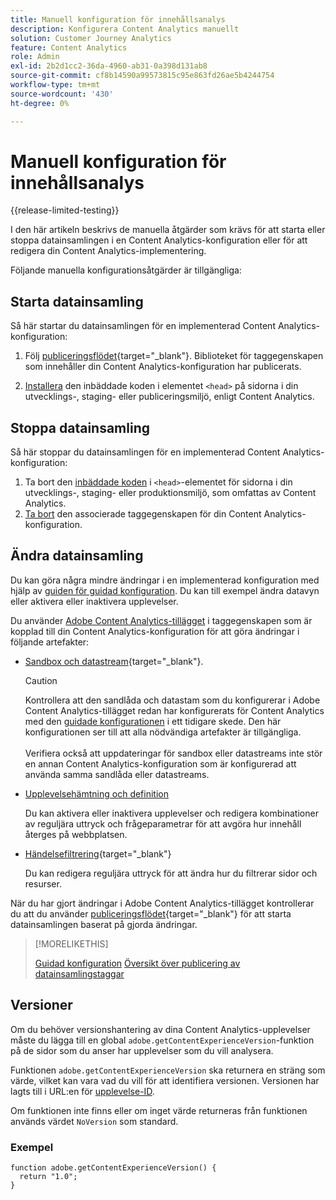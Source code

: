 ```yaml
---
title: Manuell konfiguration för innehållsanalys
description: Konfigurera Content Analytics manuellt
solution: Customer Journey Analytics
feature: Content Analytics
role: Admin
exl-id: 2b2d1cc2-36da-4960-ab31-0a398d131ab8
source-git-commit: cf8b14590a99573815c95e863fd26ae5b4244754
workflow-type: tm+mt
source-wordcount: '430'
ht-degree: 0%

---
```


# Manuell konfiguration för innehållsanalys

{{release-limited-testing}}

I den här artikeln beskrivs de manuella åtgärder som krävs för att starta eller stoppa datainsamlingen i en Content Analytics-konfiguration eller för att redigera din Content Analytics-implementering.

Följande manuella konfigurationsåtgärder är tillgängliga:

## Starta datainsamling

Så här startar du datainsamlingen för en implementerad Content Analytics-konfiguration:

1. Följ [publiceringsflödet](https://experienceleague.adobe.com/en/docs/experience-platform/tags/publish/overview){target="_blank"}. Biblioteket för taggegenskapen som innehåller din Content Analytics-konfiguration har publicerats.

1. [Installera](https://experienceleague.adobe.com/en/docs/experience-platform/tags/publish/environments/environments#installation) den inbäddade koden i elementet `<head>` på sidorna i din utvecklings-, staging- eller publiceringsmiljö, enligt Content Analytics.


## Stoppa datainsamling

Så här stoppar du datainsamlingen för en implementerad Content Analytics-konfiguration:

1. Ta bort den [inbäddade koden](https://experienceleague.adobe.com/en/docs/experience-platform/tags/publish/environments/environments) i `<head>`-elementet för sidorna i din utvecklings-, staging- eller produktionsmiljö, som omfattas av Content Analytics.
1. [Ta bort](https://experienceleague.adobe.com/en/docs/experience-platform/tags/publish/overview) den associerade taggegenskapen för din Content Analytics-konfiguration.



## Ändra datainsamling

Du kan göra några mindre ändringar i en implementerad konfiguration med hjälp av [guiden för guidad konfiguration](guided.md). Du kan till exempel ändra datavyn eller aktivera eller inaktivera upplevelser.

Du använder [Adobe Content Analytics-tillägget](https://experienceleague.adobe.com/en/docs/experience-platform/tags/extensions/client/content-analytics/overview) i taggegenskapen som är kopplad till din Content Analytics-konfiguration för att göra ändringar i följande artefakter:

* [Sandbox och datastream](https://experienceleague.adobe.com/en/docs/experience-platform/tags/extensions/client/content-analytics/overview#configure-datastreams){target="_blank"}.

  >[!CAUTION]
  >
  >Kontrollera att den sandlåda och datastam som du konfigurerar i Adobe Content Analytics-tillägget redan har konfigurerats för Content Analytics med den [guidade konfigurationen](guided.md) i ett tidigare skede. Den här konfigurationen ser till att alla nödvändiga artefakter är tillgängliga.<br/><br/>Verifiera också att uppdateringar för sandbox eller datastreams inte stör en annan Content Analytics-konfiguration som är konfigurerad att använda samma sandlåda eller datastreams.
  >

* [Upplevelsehämtning och definition](https://experienceleague.adobe.com/en/docs/experience-platform/tags/extensions/client/content-analytics/overview?lang=en#configure-experience-capture-and-definition)

  Du kan aktivera eller inaktivera upplevelser och redigera kombinationer av reguljära uttryck och frågeparametrar för att avgöra hur innehåll återges på webbplatsen.

* [Händelsefiltrering](https://experienceleague.adobe.com/en/docs/experience-platform/tags/extensions/client/content-analytics/overview#configure-event-filtering){target="_blank"}

  Du kan redigera reguljära uttryck för att ändra hur du filtrerar sidor och resurser.


När du har gjort ändringar i Adobe Content Analytics-tillägget kontrollerar du att du använder [publiceringsflödet](https://experienceleague.adobe.com/en/docs/experience-platform/tags/publish/overview){target="_blank"} för att starta datainsamlingen baserat på gjorda ändringar.



>[!MORELIKETHIS]
>
>[Guidad konfiguration](guided.md)
>[Översikt över publicering av datainsamlingstaggar ](https://experienceleague.adobe.com/en/docs/experience-platform/tags/publish/overview)
>


## Versioner

Om du behöver versionshantering av dina Content Analytics-upplevelser måste du lägga till en global `adobe.getContentExperienceVersion`-funktion på de sidor som du anser har upplevelser som du vill analysera.

Funktionen `adobe.getContentExperienceVersion` ska returnera en sträng som värde, vilket kan vara vad du vill för att identifiera versionen. Versionen har lagts till i URL:en för [upplevelse-ID](/help/content-analytics/report/components.md#experience-metadata).

Om funktionen inte finns eller om inget värde returneras från funktionen används värdet `NoVersion` som standard.

### Exempel

```
function adobe.getContentExperienceVersion() {
  return "1.0";
}
```
